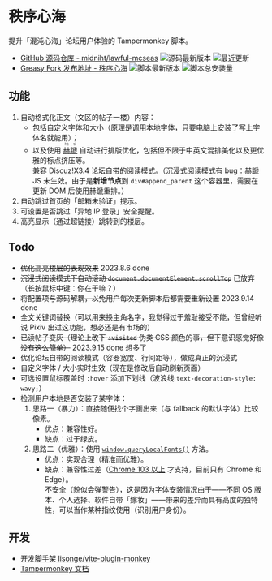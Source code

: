 # 秩序心海

提升「混沌心海」论坛用户体验的 Tampermonkey 脚本。

- [GitHub 源码仓库 - midniht/lawful-mcseas](https://github.com/midniht/lawful-mcseas) ![源码最新版本](https://img.shields.io/github/package-json/v/midniht/lawful-mcseas/main?logo=typescript&logoColor=fff&label=%E6%BA%90%E7%A0%81%E6%9C%80%E6%96%B0%E7%89%88%E6%9C%AC) ![最近更新](https://img.shields.io/github/last-commit/midniht/lawful-mcseas/gh-pages?logo=github&label=%E6%9C%80%E8%BF%91%E6%9B%B4%E6%96%B0)
- [Greasy Fork 发布地址 - 秩序心海](https://greasyfork.org/scripts/472436) ![脚本最新版本](https://img.shields.io/greasyfork/v/472436?logo=tampermonkey&label=%E8%84%9A%E6%9C%AC%E6%9C%80%E6%96%B0%E7%89%88%E6%9C%AC) ![脚本总安装量](https://img.shields.io/greasyfork/dt/472436?logo=tampermonkey&label=%E8%84%9A%E6%9C%AC%E6%80%BB%E5%AE%89%E8%A3%85%E9%87%8F)

## 功能

1. 自动格式化正文（文区的帖子一楼）内容：
   - 包括自定义字体和大小（原理是调用本地字体，只要电脑上安装了写上字体名就能用）；
   - 以及使用 [<ruby><rb>赫蹏</rb><rp>（</rp><rt>hè tí</rt><rp>）</rp></ruby>](https://github.com/sivan/heti) 自动进行排版优化，包括但不限于中英文混排美化以及更优雅的标点挤压等。\
      兼容 Discuz!X3.4 论坛自带的阅读模式。（沉浸式阅读模式有 bug：赫蹏 JS 未生效。由于是**新增节点**到 `div#append_parent` 这个容器里，需要在更新 DOM 后使用赫蹏重排。）
2. 自动跳过首页的「邮箱未验证」提示。
3. 可设置是否跳过「异地 IP 登录」安全提醒。
4. 高亮显示（通过超链接）跳转到的楼层。

## Todo

- ~~优化高亮楼层的表现效果~~ 2023.8.6 done
- ~~沉浸式阅读模式下自动滚动 `document.documentElement.scrollTop`~~ 已放弃（长按鼠标中键：你在干嘛？）
- ~~将配置项与源码解耦，以免用户每次更新脚本后都需要重新设置~~ 2023.9.14 done
- 全文关键词替换（可以用来换主角名字，我觉得过于羞耻接受不能，但曾经听说 Pixiv 出过这功能，想必还是有市场的）
- ~~已读帖子变灰（理论上改下 `:visited` 伪类 CSS 颜色的事，但下意识感觉好像没有这么简单）~~ 2023.9.15 done 想多了
- 优化论坛自带的阅读模式（容器宽度、行间距等），做成真正的沉浸式
- 自定义字体 / 大小实时生效（现在是修改后自动刷新页面）
- 可选设置鼠标覆盖时 `:hover` 添加下划线（波浪线 `text-decoration-style: wavy;`）
- 检测用户本地是否安装了某字体：
  1. 思路一（暴力）：直接随便找个字画出来（与 fallback 的默认字体）比较像素。
     - 优点：兼容性好。
     - 缺点：过于绿皮。
  2. 思路二（优雅）：使用 [`window.queryLocalFonts()`](https://developer.mozilla.org/en-US/docs/Web/API/Window/queryLocalFonts) 方法。
     - 优点：实现合理（精准而优雅）。
     - 缺点：兼容性过差（[Chrome 103 以上](https://caniuse.com/mdn-api_window_querylocalfonts) 才支持，目前只有 Chrome 和 Edge）。\
       不安全（貌似会弹警告），这是因为字体安装情况由于——不同 OS 版本、个人选择、软件自带「嫁妆」——带来的差异而具有高度的独特性，可以当作某种指纹使用（识别用户身份）。

## 开发

- [开发脚手架 lisonge/vite-plugin-monkey](https://github.com/lisonge/vite-plugin-monkey)
- [Tampermonkey 文档](https://www.tampermonkey.net/documentation.php)
